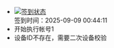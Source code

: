 - [![签到状态](https://github.com/p7wm/Cloud189-Actions/actions/workflows/main.yml/badge.svg?branch=main)](https://github.com/p7wm/Cloud189-Actions/actions/workflows/main.yml) <br> 签到时间：2025-09-09 00:44:11
- 开始执行帐号1
- 设备ID不存在，需要二次设备校验

